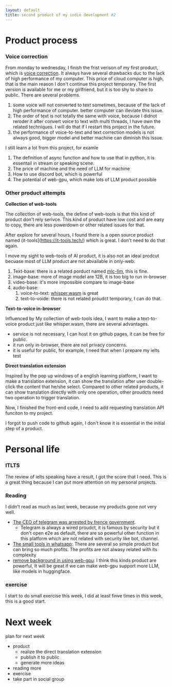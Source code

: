 ```yaml
---
layout: default
title: second product of my indie development #2
---
```


# Product process

### Voice correction

From monday to wednesday, I finish the frist verison of my first product, which is [voice correction](https://github.com/wa008/voiceCorrection). It always have several drawbacks duc to the lack of high performance of my computer. This price of cloud computer is high, that is the main reason I don't continue this project temporary. The first version is available for me or my girlfriend, but it is too shy to share to public. There are several problems.

1. some voice will not converted to text sometimes, because of the lack of high performance of computer. better computer can illeviate this issue.
2. The order of text is not totally the same with voice, because I didnot reroder it after convert voice to text with multi threads, I have own the related techniques. I will do that if I restart this project in the future.
3. the performance of voice-to-text and text correction models is not always good, bigger model and better machine can diminish this issue.

I still learn a lot from this project, for examle

1. The definition of async function and how to use that in python, it is essentail in stream or speaking scene.
2. The price of machine and the need of LLM for machine
3. How to use discord bot, which is powerful
4. The potential of web-gpu, which make lots of LLM product possible

### Other product attempts

**Collection of web-tools**

The collection of web-tools, the define of web-tools is that this kind of product don't rely serivce. This kind of product have low cost and are easy to copy, there are less powerdown or other related issues for that.

After explore for several hours, I found there is a open source product named (it-tools](https://it-tools.tech/) which is great. I don't need to do that again.

I move my sight to web-tools of AI product, it is also not an ideal prodcut becuase most of LLM product are not abvailable in only-web.

1. Text-base: there is a related porduct named [mlc-llm](https://github.com/mlc-ai/web-llm), this is fine.
2. image-base: more of image model are 12B, it is too big to run in-browser
3. video-base: it's more impossible compare to image-base
4. audio-base: 
   1. voice-to-text: [whisper.wasm](https://whisper.ggerganov.com/) is great
   2. text-to-voide: there is not related proudct temporary, I can do that.

**Text-to-voice in-browser**

Influenced by My collection of web-tools idea, I want to make a text-to-voice product just like whisper.wasm, there are several advantages.

+ service is not necessary, I can host it on github pages, it can be free for public.
+ it run only in-browser, there are not privacy concerns.
+ it is useful for public, for example, I need that when I prepare my ielts test

**Direct translation extension**

Inspired by the pop up windows of a english learning platform, I want to make a translation extension, it can show the translation after user double-click the content that he/she select. Compared to other related products, it can show translation directly with only one operation, other proudcts need two operation to trigger translation.

Now, I finished the front-end code, I need to add requesting translation API funciton to my project.

I forgot to push code to github again, I don't know it is essential in the initial step of a product.

# Personal life

### ITLTS

The review of ielts speaking have a result, I got the score that I need. This is a great thing because I can put more attention on my personal projects.

### Reading

I didn't read as much as last week, because my products gone not very well.

+ [The CEO of telegram was arrested by frence government](https://news.ycombinator.com/item?id=41352027). 
  + Telegram is always a wired proudct, it is famous by security but it don't open e2e as default, there are so powerful other function in this platform which are not related with security like bot, channel.
+ [The small tools in whatsapp](https://www.indiehackers.com/post/make-over-30k-mo-using-whatsapp-fj39ttTpmPCBemFo6D6g): There are several so simple product but can bring so much profits. The profits are not alwasy related with its complexity
+ [remove background in using web-gpu](https://news.ycombinator.com/item?id=41358490): I think this kinds product are powerful, It will be great if we can make web-gpu support more LLM, like models in huggingface.

### exercise

I start to do small exercise this week, I did at least finve times in this week, this is a good start.

# Next week

plan for next week

+ product
  + realize the direct translation extension
  + publish it to public
  + generate more ideas
+ reading more 
+ exercise
+ take part in social group